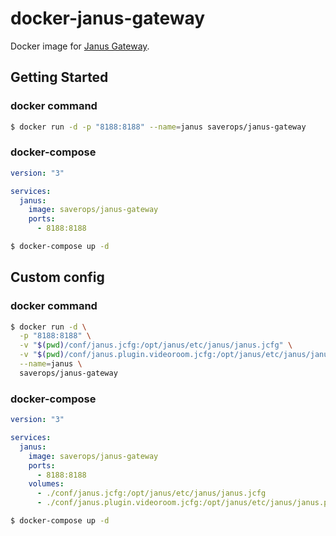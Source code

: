 # docker-janus-gateway

Docker image for [Janus Gateway](https://github.com/meetecho/janus-gateway).

## Getting Started

### docker command

```bash
$ docker run -d -p "8188:8188" --name=janus saverops/janus-gateway
```

### docker-compose

```yaml
version: "3"

services:
  janus:
    image: saverops/janus-gateway
    ports:
      - 8188:8188
```

```bash
$ docker-compose up -d
```

## Custom config

### docker command

```bash
$ docker run -d \
  -p "8188:8188" \
  -v "$(pwd)/conf/janus.jcfg:/opt/janus/etc/janus/janus.jcfg" \
  -v "$(pwd)/conf/janus.plugin.videoroom.jcfg:/opt/janus/etc/janus/janus.plugin.videoroom.jcfg" \
  --name=janus \
  saverops/janus-gateway
```

### docker-compose

```yaml
version: "3"

services:
  janus:
    image: saverops/janus-gateway
    ports:
      - 8188:8188
    volumes:
      - ./conf/janus.jcfg:/opt/janus/etc/janus/janus.jcfg
      - ./conf/janus.plugin.videoroom.jcfg:/opt/janus/etc/janus/janus.plugin.videoroom.jcfg
```

```bash
$ docker-compose up -d
```
